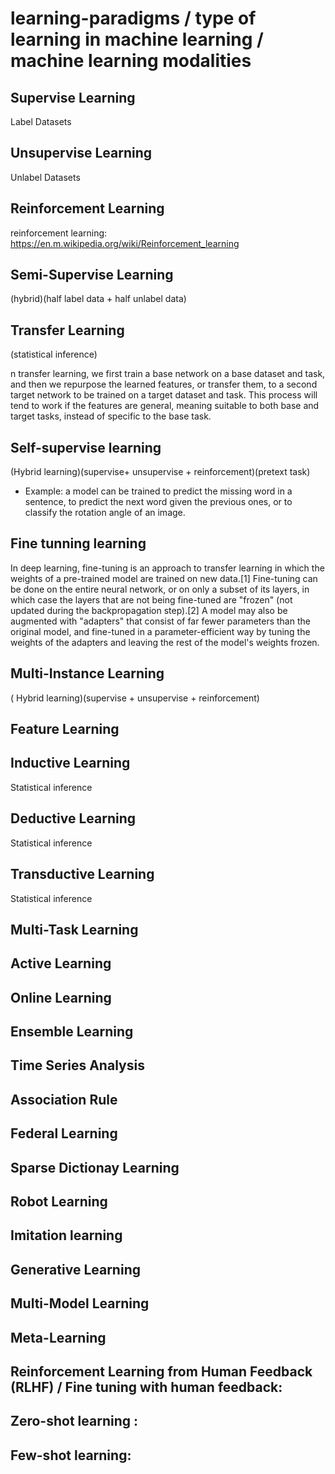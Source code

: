 # learning-paradigms / type of learning in machine learning / machine learning modalities

## Supervise Learning

Label Datasets


## Unsupervise Learning

Unlabel Datasets

## Reinforcement Learning

reinforcement learning: https://en.m.wikipedia.org/wiki/Reinforcement_learning

## Semi-Supervise Learning

(hybrid)(half label data + half unlabel data)


## Transfer Learning

(statistical inference)

n transfer learning, we first train a base network on a base dataset and task, and then we repurpose the learned features, or transfer them, to a second target network to be trained on a target dataset and task. This process will tend to work if the features are general, meaning suitable to both base and target tasks, instead of specific to the base task.


## Self-supervise learning

(Hybrid learning)(supervise+ unsupervise + reinforcement)(pretext task)

- Example: a model can be trained to predict the missing word in a sentence, to predict the next word given the previous ones, or to classify the rotation angle of an image. 

## Fine tunning learning

In deep learning, fine-tuning is an approach to transfer learning in which the weights of a pre-trained model are trained on new data.[1] Fine-tuning can be done on the entire neural network, or on only a subset of its layers, in which case the layers that are not being fine-tuned are "frozen" (not updated during the backpropagation step).[2] A model may also be augmented with "adapters" that consist of far fewer parameters than the original model, and fine-tuned in a parameter-efficient way by tuning the weights of the adapters and leaving the rest of the model's weights frozen.


## Multi-Instance Learning

( Hybrid learning)(supervise + unsupervise + reinforcement)

## Feature Learning

## Inductive Learning

Statistical inference

## Deductive Learning

Statistical inference

## Transductive Learning

Statistical inference

## Multi-Task Learning

## Active Learning

## Online Learning

## Ensemble Learning

## Time Series Analysis

## Association Rule

## Federal Learning

## Sparse Dictionay Learning

## Robot Learning

## Imitation learning

## Generative Learning

## Multi-Model Learning

## Meta-Learning

## Reinforcement Learning from Human Feedback (RLHF) / Fine tuning with human feedback:

## Zero-shot learning : 

## Few-shot learning: 

